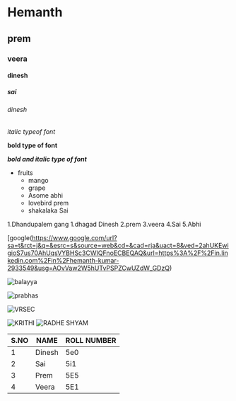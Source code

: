 # Hemanth
## prem
### veera
#### dinesh
##### sai
###### dinesh

*italic typeof font*

**bold type of font**

***bold and italic type of font***

* fruits
  * mango
  * grape
  * Asome abhi
  * lovebird prem
  * shakalaka Sai
  
1.Dhandupalem gang
    1.dhagad Dinesh
    2.prem
    3.veera
    4.Sai
    5.Abhi
   
  [google(https://www.google.com/url?sa=t&rct=j&q=&esrc=s&source=web&cd=&cad=rja&uact=8&ved=2ahUKEwigioS7us70AhUqsVYBHSc3CWIQFnoECBEQAQ&url=https%3A%2F%2Fin.linkedin.com%2Fin%2Fhemanth-kumar-2933549&usg=AOvVaw2W5hUTvPSPZCwUZdW_GDzQ)
  
  ![balayya](https://encrypted-tbn3.gstatic.com/images?q=tbn:ANd9GcToItXns8HLa7lqgf_vTkclDxryBl_eLU1is4hSrPQTTnkY_lDL)
  
  ![prabhas](https://images.news18.com/ibnlive/uploads/2020/10/1603419645_prabhas.jpg?impolicy=website&width=418&height=278)
  
  ![VRSEC](https://images.static-collegedunia.com/public/college_data/images/logos/14800546963.jpg)
  
  ![KRITHI](https://w0.peakpx.com/wallpaper/226/292/HD-wallpaper-kriti-shetty-actress-krithi-krithi-shetty-krithishetty-kritishetty-telugu-actress-telugu-movie-uppena.jpg)
  ![RADHE SHYAM](https://i.ytimg.com/vi/Ffp2i537Fiw/maxresdefault.jpg)

S.NO|NAME|ROLL NUMBER|
----|----|-----------
1|Dinesh|5e0
2|Sai|5i1
3|Prem|5E5
4|Veera|5E1


















